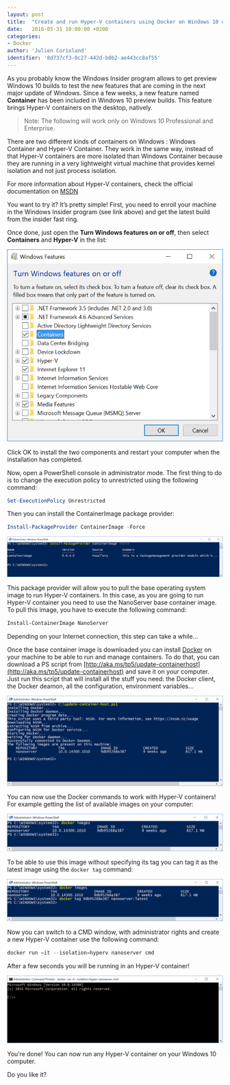 ```yaml
---
layout: post
title:  "Create and run Hyper-V containers using Docker on Windows 10 desktop"
date:   2016-05-31 10:00:00 +0200
categories: 
- Docker
author: 'Julien Corioland'
identifier: '8d737cf3-0c27-442d-b0b2-ae443cc8af55'
---
```


As you probably know the Windows Insider program allows to get preview Windows 10 builds to test the new features that are coming in the next major update of Windows. Since a few weeks, a new feature named **Container** has been included in Windows 10 preview builds. This feature brings Hyper-V containers on the desktop, natively.

> Note: The following will work only on Windows 10 Professional and Enterprise.

<!--more-->

There are two different kinds of containers on Windows : Windows Container and Hyper-V Container. They work in the same way, instead of that Hyper-V containers are more isolated than Windows Container because they are running in a very lightweight virtual machine that provides kernel isolation and not just process isolation.

For more information about Hyper-V containers, check the official documentation on [MSDN](https://msdn.microsoft.com/en-us/virtualization/windowscontainers/management/hyperv_container)

You want to try it? It’s pretty simple! First, you need to enroll your machine in the Windows Insider program (see link above) and get the latest build from the insider fast ring.

Once done, just open the **Turn Windows features on or off**, then select **Containers** and **Hyper-V** in the list:

![Turn On Off Features](/images/msdn-archives/hyperv-containers-windows10-01.png)

Click OK to install the two components and restart your computer when the installation has completed.

Now, open a PowerShell console in administrator mode. The first thing to do is to change the execution policy to unrestricted using the following command:

```powershell
Set-ExecutionPolicy Unrestricted
```

Then you can install the ContainerImage package provider:

```powershell
Install-PackageProvider ContainerImage -Force
```

![PowerShell](/images/msdn-archives/hyperv-containers-windows10-02.png)

This package provider will allow you to pull the base operating system image to run Hyper-V containers. In this case, as you are going to run Hyper-V container you need to use the NanoServer base container image. To pull this image, you have to execute the following command:

```powershell
Install-ContainerImage NanoServer
```

Depending on your Internet connection, this step can take a while…

Once the base container image is downloaded you can install [Docker](http://www.docker.com/) on your machine to be able to run and manage containers. To do that, you can download a PS script from [http://aka.ms/tp5/update-containerhost](http://aka.ms/tp5/update-containerhost) and save it on your computer. Just run this script that will install all the stuff you need: the Docker client, the Docker deamon, all the configuration, environment variables…

![PowerShell](/images/msdn-archives/hyperv-containers-windows10-03.png)

You can now use the Docker commands to work with Hyper-V containers! For example getting the list of available images on your computer:

![PowerShell](/images/msdn-archives/hyperv-containers-windows10-04.png)

To be able to use this image without specifying its tag you can tag it as the latest image using the `docker tag` command:

![PowerShell](/images/msdn-archives/hyperv-containers-windows10-05.png)

Now you can switch to a CMD window, with administrator rights and create a new Hyper-V container use the following command:

```powershell
docker run –it --isolation=hyperv nanoserver cmd
```

After a few seconds you will be running in an Hyper-V container!

![PowerShell](/images/msdn-archives/hyperv-containers-windows10-06.png)

You’re done!  You can now run any Hyper-V container on your Windows 10 computer. 

Do you like it?